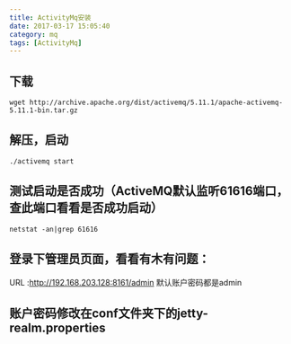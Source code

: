 ```yaml
---
title: ActivityMq安装
date: 2017-03-17 15:05:40
category: mq
tags: [ActivityMq]
---
```

## 下载
```shell
wget http://archive.apache.org/dist/activemq/5.11.1/apache-activemq-5.11.1-bin.tar.gz
```
<!--more-->
## 解压，启动
```shell
./activemq start
```
## 测试启动是否成功（ActiveMQ默认监听61616端口，查此端口看看是否成功启动）
```shell
netstat -an|grep 61616
```
## 登录下管理员页面，看看有木有问题：
URL :http://192.168.203.128:8161/admin
默认账户密码都是admin
## 账户密码修改在conf文件夹下的jetty-realm.properties

